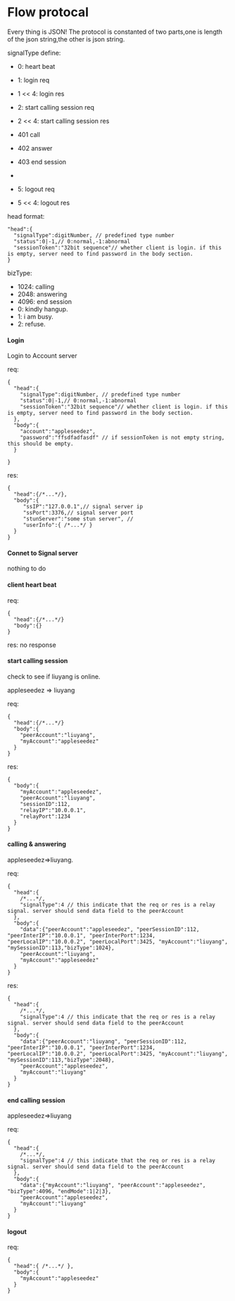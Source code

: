 Flow protocal
===
Every thing is JSON!
The protocol is constanted of two parts,one is length of the json string,the other is json string.

signalType define:

- 0: heart beat
- 1: login req
- 1 << 4: login res
- 2: start calling session req
- 2 << 4: start calling session res

- 401 call 
- 402 answer
- 403 end session
- 
- 5: logout req
- 5 << 4: logout res



head format:

    "head":{
      "signalType":digitNumber, // predefined type number
      "status":0|-1,// 0:normal,-1:abnormal
      "sessionToken":"32bit sequence"// whether client is login. if this is empty, server need to find password in the body section.
    }

bizType:

- 1024: calling
- 2048: answering
- 4096: end session
- 0: kindly hangup.
- 1: i am busy.
- 2: refuse.


#### Login
Login to Account server

req:

    {
      "head":{
        "signalType":digitNumber, // predefined type number
        "status":0|-1,// 0:normal,-1:abnormal
        "sessionToken":"32bit sequence"// whether client is login. if this is empty, server need to find password in the body section.
      },
      "body":{
        "account":"appleseedez",
        "password":"ffsdfadfasdf" // if sessionToken is not empty string, this should be empty.
      }

    }

res:

    {
      "head":{/*...*/},
      "body":{
         "ssIP":"127.0.0.1",// signal server ip
         "ssPort":3376,// signal server port
         "stunServer":"some stun server", //
         "userInfo":{ /*...*/ }
      }
    }


#### Connet to Signal server

nothing to do

#### client heart beat

req:

    {
      "head":{/*...*/}
      "body":{}
    }

res: no response


#### start calling session

check to see if liuyang is online.

appleseedez => liuyang

req:

    {
      "head":{/*...*/}
      "body":{
        "peerAccount":"liuyang",
        "myAccount":"appleseedez"
      }
    }


res:

    {
      "body":{
        "myAccount":"appleseedez",
        "peerAccount":"liuyang",
        "sessionID":112,
        "relayIP":"10.0.0.1",
        "relayPort":1234
      }
    }



#### calling & answering

appleseedez=>liuyang.

req:

    {
      "head":{
        /*...*/,
        "signalType":4 // this indicate that the req or res is a relay signal. server should send data field to the peerAccount
      },
      "body":{
        "data":{"peerAccount":"appleseedez", "peerSessionID":112, "peerInterIP":"10.0.0.1", "peerInterPort":1234, "peerLocalIP":"10.0.0.2", "peerLocalPort":3425, "myAccount":"liuyang", "mySessionID":113,"bizType":1024},
        "peerAccount":"liuyang",
        "myAccount":"appleseedez"
      }
    }


res:

    {
      "head":{
        /*...*/,
        "signalType":4 // this indicate that the req or res is a relay signal. server should send data field to the peerAccount
      },
      "body":{
        "data":{"peerAccount":"liuyang", "peerSessionID":112, "peerInterIP":"10.0.0.1", "peerInterPort":1234, "peerLocalIP":"10.0.0.2", "peerLocalPort":3425, "myAccount":"liuyang", "mySessionID":113,"bizType":2048},
        "peerAccount":"appleseedez",
        "myAccount":"liuyang"
      }
    }


#### end calling session

appleseedez=>liuyang

req:

    {
      "head":{
        /*...*/,
        "signalType":4 // this indicate that the req or res is a relay signal. server should send data field to the peerAccount
      },
      "body":{
        "data":{"myAccount":"liuyang", "peerAccount":"appleseedez", "bizType":4096, "endMode":1|2|3},
        "peerAccount":"appleseedez",
        "myAccount":"liuyang"
      }
    }


#### logout

req:

    {
      "head":{ /*...*/ },
      "body":{
        "myAccount":"appleseedez"
      }
    }
